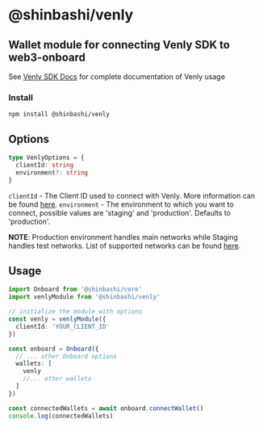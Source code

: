 # @shinbashi/venly

## Wallet module for connecting Venly SDK to web3-onboard

See [Venly SDK Docs](https://docs.venly.io/widget/) for complete documentation of Venly usage

### Install

`npm install @shinbashi/venly`

## Options

```typescript
type VenlyOptions = {
  clientId: string
  environment?: string
}
```

`clientId` - The Client ID used to connect with Venly. More information can be found [here](https://docs.venly.io/widget/deep-dive/authentication#client-id).
`environment` - The environment to which you want to connect, possible values are 'staging' and 'production'. Defaults to 'production'.

**NOTE**: Production environment handles main networks while Staging handles test networks. List of supported networks can be found [here](https://docs.venly.io/api/deep-dive-1/environments-and-networks#blockchain-networks).

## Usage

```typescript
import Onboard from '@shinbashi/core'
import venlyModule from '@shinbashi/venly'

// initialize the module with options
const venly = venlyModule({
  clientId: 'YOUR_CLIENT_ID'
})

const onboard = Onboard({
  // ... other Onboard options
  wallets: [
    venly
    //... other wallets
  ]
})

const connectedWallets = await onboard.connectWallet()
console.log(connectedWallets)
```
